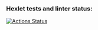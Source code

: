 ### Hexlet tests and linter status:
[![Actions Status](https://github.com/fardo9/frontend-project-lvl1/workflows/hexlet-check/badge.svg)](https://github.com/fardo9/frontend-project-lvl1/actions)